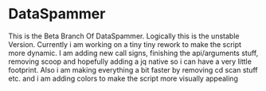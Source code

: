 # DataSpammer

This is the Beta Branch Of DataSpammer.
Logically this is the unstable Version.
Currently i am working on a tiny tiny rework to make the script more dynamic.
I am adding new call signs, finishing the api/arguments stuff, removing scoop and hopefully adding a jq native so i can have a very little footprint.
Also i am making everything a bit faster by removing cd scan stuff etc. and i am adding colors to make the script more visually appealing